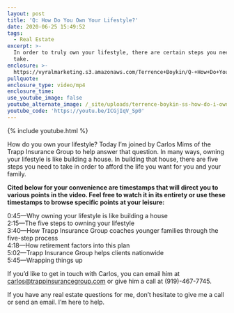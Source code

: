 ```yaml
---
layout: post
title: 'Q: How Do You Own Your Lifestyle?'
date: 2020-06-25 15:49:52
tags:
  - Real Estate
excerpt: >-
  In order to truly own your lifestyle, there are certain steps you need to
  take.
enclosure: >-
  https://vyralmarketing.s3.amazonaws.com/Terrence+Boykin/Q-+How+Do+You+Own+Your+Lifestyle_.mp4
pullquote:
enclosure_type: video/mp4
enclosure_time:
use_youtube_image: false
youtube_alternate_image: /_site/uploads/terrence-boykin-ss-how-do-i-own-my-lifestyle-yt.jpg
youtube_code: 'https://youtu.be/ICGjIqV_Sp0'
---
```


{% include youtube.html %}

How do you own your lifestyle? Today I’m joined by Carlos Mims of the Trapp Insurance Group to help answer that question. In many ways, owning your lifestyle is like building a house. In building that house, there are five steps you need to take in order to afford the life you want for you and your family.&nbsp;

**Cited below for your convenience are timestamps that will direct you to various points in the video. Feel free to watch it in its entirety or use these timestamps to browse specific points at your leisure:&nbsp;**

0:45—Why owning your lifestyle is like building a house<br>2:15—The five steps to owning your lifestyle&nbsp;<br>3:40—How Trapp Insurance Group coaches younger families through the five-step process<br>4:18—How retirement factors into this plan<br>5:02—Trapp Insurance Group helps clients nationwide<br>5:45—Wrapping things up

If you’d like to get in touch with Carlos, you can email him at [carlos@trappinsurancegroup.com](mailto:carlos@trappinsurancegroup.com) or give him a call at (919)-467-7745.

If you have any real estate questions for me, don’t hesitate to give me a call or send an email. I’m here to help.